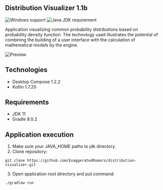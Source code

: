 ## Distribution Visualizer 1.1b

![Windows support](https://img.shields.io/badge/Platform-Windows-lightgrey) ![Java JDK requirement](https://img.shields.io/badge/JDK-11-blue)

Application visualizing common probability distributions based on probability density function.
The technology used illustrates the potential of combining the building of a user interface with the calculation of mathematical models by the engine.

![Preview](images/preview.gif)

## Technologies

- Desktop Compose 1.2.2
- Kotlin 1.7.20

## Requirements

- JDK 11
- Gradle 8.0.2

## Application execution

1. Make sure your JAVA_HOME paths to jdk directory.
2. Clone repository:
```
git clone https://github.com/ExaggeratedRumors/distribution-visualizer.git
```
3. Open application root directory and put command:
```
./gradlew run
```